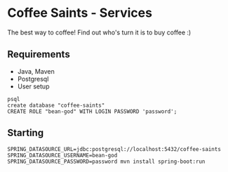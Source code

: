 # Coffee Saints - Services

The best way to coffee! Find out who's turn it is to buy coffee :)

## Requirements

* Java, Maven
* Postgresql
* User setup

```
psql
create database "coffee-saints"
CREATE ROLE "bean-god" WITH LOGIN PASSWORD 'password';
```

## Starting

```
SPRING_DATASOURCE_URL=jdbc:postgresql://localhost:5432/coffee-saints SPRING_DATASOURCE_USERNAME=bean-god SPRING_DATASOURCE_PASSWORD=password mvn install spring-boot:run
```